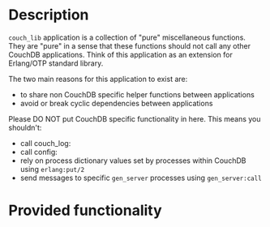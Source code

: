 # Description

`couch_lib` application is a collection of "pure" miscellaneous functions.
They are "pure" in a sense that these functions should not call any other CouchDB
applications. Think of this application as an extension for Erlang/OTP standard library.

The two main reasons for this application to exist are:

- to share non CouchDB specific helper functions between applications
- avoid or break cyclic dependencies between applications

Please DO NOT put CouchDB specific functionality in here. This means you shouldn't:

- call couch_log:
- call config:
- rely on process dictionary values set by processes within CouchDB using `erlang:put/2`
- send messages to specific `gen_server` processes using `gen_server:call`

# Provided functionality


